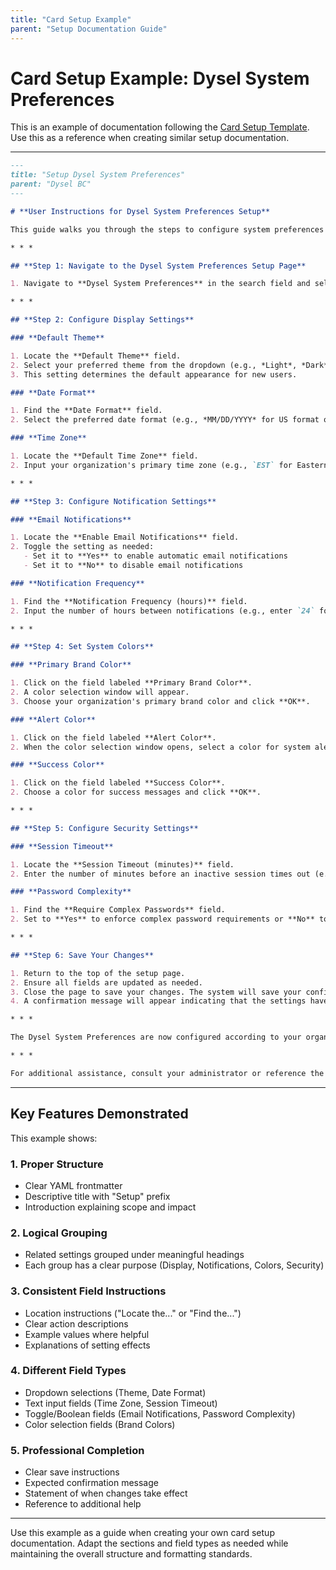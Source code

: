 ```yaml
---
title: "Card Setup Example"
parent: "Setup Documentation Guide"
---
```


# Card Setup Example: Dysel System Preferences

This is an example of documentation following the [Card Setup Template](Card-Setup-Template.md). Use this as a reference when creating similar setup documentation.

---

```markdown
---
title: "Setup Dysel System Preferences"
parent: "Dysel BC"
---

# **User Instructions for Dysel System Preferences Setup**

This guide walks you through the steps to configure system preferences in Microsoft Dynamics 365 Business Central. The settings configured here will be applied globally to all users with access to the Dysel system.

* * *

## **Step 1: Navigate to the Dysel System Preferences Setup Page**

1. Navigate to **Dysel System Preferences** in the search field and select the corresponding option to navigate to the setup page.

* * *

## **Step 2: Configure Display Settings**

### **Default Theme**

1. Locate the **Default Theme** field.
2. Select your preferred theme from the dropdown (e.g., *Light*, *Dark*, or *Auto*).
3. This setting determines the default appearance for new users.

### **Date Format**

1. Find the **Date Format** field.
2. Select the preferred date format (e.g., *MM/DD/YYYY* for US format or *DD/MM/YYYY* for European format).

### **Time Zone**

1. Locate the **Default Time Zone** field.
2. Input your organization's primary time zone (e.g., `EST` for Eastern Standard Time).

* * *

## **Step 3: Configure Notification Settings**

### **Email Notifications**

1. Locate the **Enable Email Notifications** field.
2. Toggle the setting as needed:
   - Set it to **Yes** to enable automatic email notifications
   - Set it to **No** to disable email notifications

### **Notification Frequency**

1. Find the **Notification Frequency (hours)** field.
2. Input the number of hours between notifications (e.g., enter `24` for daily notifications).

* * *

## **Step 4: Set System Colors**

### **Primary Brand Color**

1. Click on the field labeled **Primary Brand Color**.
2. A color selection window will appear.
3. Choose your organization's primary brand color and click **OK**.

### **Alert Color**

1. Click on the field labeled **Alert Color**.
2. When the color selection window opens, select a color for system alerts and click **OK**.

### **Success Color**

1. Click on the field labeled **Success Color**.
2. Choose a color for success messages and click **OK**.

* * *

## **Step 5: Configure Security Settings**

### **Session Timeout**

1. Locate the **Session Timeout (minutes)** field.
2. Enter the number of minutes before an inactive session times out (e.g., `30` for 30 minutes).

### **Password Complexity**

1. Find the **Require Complex Passwords** field.
2. Set to **Yes** to enforce complex password requirements or **No** to allow simple passwords.

* * *

## **Step 6: Save Your Changes**

1. Return to the top of the setup page.
2. Ensure all fields are updated as needed.
3. Close the page to save your changes. The system will save your configuration automatically.
4. A confirmation message will appear indicating that the settings have been saved successfully.

* * *

The Dysel System Preferences are now configured according to your organization's requirements. These settings will be applied to all users and will take effect immediately.

* * *

For additional assistance, consult your administrator or reference the official Business Central documentation.
```

---

## Key Features Demonstrated

This example shows:

### 1. **Proper Structure**
- Clear YAML frontmatter
- Descriptive title with "Setup" prefix
- Introduction explaining scope and impact

### 2. **Logical Grouping**
- Related settings grouped under meaningful headings
- Each group has a clear purpose (Display, Notifications, Colors, Security)

### 3. **Consistent Field Instructions**
- Location instructions ("Locate the..." or "Find the...")
- Clear action descriptions
- Example values where helpful
- Explanations of setting effects

### 4. **Different Field Types**
- Dropdown selections (Theme, Date Format)
- Text input fields (Time Zone, Session Timeout)
- Toggle/Boolean fields (Email Notifications, Password Complexity)
- Color selection fields (Brand Colors)

### 5. **Professional Completion**
- Clear save instructions
- Expected confirmation message
- Statement of when changes take effect
- Reference to additional help

---

Use this example as a guide when creating your own card setup documentation. Adapt the sections and field types as needed while maintaining the overall structure and formatting standards.